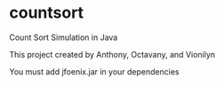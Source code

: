 # countsort
Count Sort Simulation in Java

This project created by Anthony, Octavany, and Vionilyn

You must add jfoenix.jar in your dependencies
